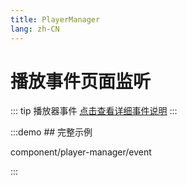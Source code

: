 ```yaml
---
title: PlayerManager
lang: zh-CN
---
```


# 播放事件页面监听

::: tip 播放器事件
[点击查看详细事件说明](/zh-CN/component/player/player#Events)
:::

:::demo ## 完整示例

component/player-manager/event

:::
